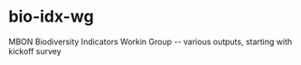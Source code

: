 # bio-idx-wg
MBON Biodiversity Indicators Workin Group -- various outputs, starting with kickoff survey
